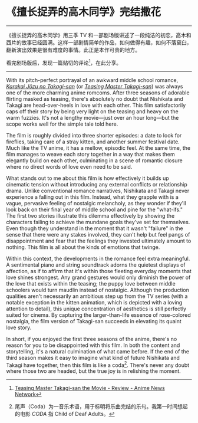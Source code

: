 # 《擅长捉弄的高木同学》完结撒花


<!--more-->

---

《擅长捉弄的高木同学》用三季 TV 和一部剧场版讲述了一段纯洁的初恋，高木和西片的故事已经圆满。这样一部剧情简单的作品，如何做得有趣，如何不落窠臼，翻新演出效果是很有难度的事情。此正是本作可贵的地方。

看完剧场版后，发现一篇贴切的评论[^review]，在此分享。

[^review]: [Teasing Master Takagi-san the Movie - Review - Anime News Network](https://www.animenewsnetwork.com/review/teasing-master-takagi-san-the-movie/.186600)

---

With its pitch-perfect portrayal of an awkward middle school romance, *[Karakai Jōzu no Takagi-san](https://www.animenewsnetwork.com/encyclopedia/anime.php?id=20176)* (or *[Teasing Master Takagi-san](https://www.animenewsnetwork.com/encyclopedia/manga.php?id=20175)*) was always one of the more charming anime romcoms. After three seasons of adorable flirting masked as teasing, there's absolutely no doubt that Nishikata and Takagi are head-over-heels in love with each other. This film satisfactorily caps off their story by being very light on the teasing and heavy on the warm fuzzies. It's not a lengthy movie—just over an hour long—but the scope works well for the simple tale told here.

The film is roughly divided into three shorter episodes: a date to look for fireflies, taking care of a stray kitten, and another summer festival date. Much like the TV anime, it has a mellow, episodic feel. At the same time, the film manages to weave each story together in a way that makes them elegantly build on each other, culminating in a scene of romantic closure where no direct words of love even need to be said.

What stands out to me about this film is how effectively it builds up cinematic tension without introducing any external conflicts or relationship drama. Unlike conventional romance narratives, Nishikata and Takagi never experience a falling out in this film. Instead, what they grapple with is a vague, pervasive feeling of nostalgic melancholy, as they wonder if they'll look back on their final year of middle school and pine for the "what-ifs." The first two stories illustrate this dilemma effectively by showing the characters failing to achieve the mundane goals they've set for themselves. Even though they understand in the moment that it wasn't "failure" in the sense that there were any stakes involved, they can't help but feel pangs of disappointment and fear that the feelings they invested ultimately amount to nothing. This film is all about the kinds of emotions that twinge.

Within this context, the developments in the romance feel extra meaningful. A sentimental piano and string soundtrack adorns the quietest displays of affection, as if to affirm that it's within those fleeting everyday moments that love shines strongest. Any grand gestures would only diminish the power of the love that exists within the teasing; the puppy love between middle schoolers would turn maudlin instead of nostalgic. Although the production qualities aren't necessarily an ambitious step up from the TV series (with a notable exception in the kitten animation, which is depicted with a loving attention to detail), this unique concentration of aesthetics is still perfectly suited for cinema. By capturing the larger-than-life essence of rose-colored nostalgia, the film version of Takagi-san succeeds in elevating its quaint love story.

In short, if you enjoyed the first three seasons of the anime, there's no reason for you to be disappointed with this film. In both the content and storytelling, it's a natural culmination of what came before. If the end of the third season makes it easy to imagine what kind of future Nishikata and Takagi have together, then this film is like a coda[^coda]. There's never any doubt where those two are headed, but the true joy is in relishing the moment.

[^coda]: 尾声（Coda）为一音乐术语，用于标明将乐曲完结的乐句。我第一时间想起的电影 *CODA* 指 Child of Deaf Adults。
